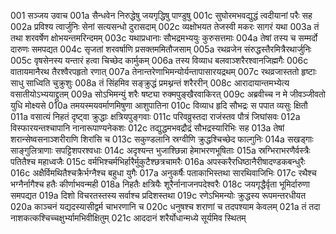 001  सञ्जय उवाच
001a सैन्धवेन निरुद्धेषु जयगृद्धिषु पाण्डुषु
001c सुघोरमभवद्युद्धं त्वदीयानां परैः सह
002a प्रविश्य त्वार्जुनिः सेनां सत्यसन्धो दुरासदाम्
002c व्यक्षोभयत तेजस्वी मकरः सागरं यथा
003a तं तथा शरवर्षेण क्षोभयन्तमरिन्दमम्
003c यथाप्रधानाः सौभद्रमभ्ययुः कुरुसत्तमाः
004a तेषां तस्य च सम्मर्दो दारुणः समपद्यत
004c सृजतां शरवर्षाणि प्रसक्तममितौजसाम्
005a रथव्रजेन संरुद्धस्तैरमित्रैरथार्जुनिः
005c वृषसेनस्य यन्तारं हत्वा चिच्छेद कार्मुकम्
006a तस्य विव्याध बलवाञ्शरैरश्वानजिह्मगैः
006c वातायमानैरथ तैरश्वैरपहृतो रणात्
007a तेनान्तरेणाभिमन्योर्यन्तापासारयद्रथम्
007c रथव्रजास्ततो हृष्टाः साधु साध्विति चुक्रुशुः
008a तं सिंहमिव सङ्क्रुद्धं प्रमथ्नन्तं शरैररीन्
008c आरादायान्तमभ्येत्य वसातीयोऽभ्ययाद्द्रुतम्
009a सोऽभिमन्युं शरैः षष्ट्या रुक्मपुङ्खैरवाकिरत्
009c अब्रवीच्च न मे जीवञ्जीवतो युधि मोक्ष्यसे
010a तमयस्मयवर्माणमिषुणा आशुपातिना
010c विव्याध हृदि सौभद्रः स पपात व्यसुः क्षितौ
011a वसात्यं निहतं दृष्ट्वा क्रुद्धाः क्षत्रियपुङ्गवाः
011c परिवव्रुस्तदा राजंस्तव पौत्रं जिघांसवः
012a विस्फारयन्तश्चापानि नानारूपाण्यनेकशः
012c तद्युद्धमभवद्रौद्रं सौभद्रस्यारिभिः सह
013a तेषां शरान्सेष्वसनाञ्शरीराणि शिरांसि च
013c सकुण्डलानि स्रग्वीणि क्रुद्धश्चिच्छेद फाल्गुनिः
014a सखड्गाः साङ्गुलित्राणाः सपट्टिशपरश्वधाः
014c अदृश्यन्त भुजाश्छिन्ना हेमाभरणभूषिताः
015a स्रग्भिराभरणैर्वस्त्रैः पतितैश्च महाध्वजैः
015c वर्मभिश्चर्मभिर्हारैर्मुकुटैश्छत्रचामरैः
016a अपस्करैरधिष्ठानैरीषादण्डकबन्धुरैः
016c अक्षैर्विमथितैश्चक्रैर्भग्नैश्च बहुधा युगैः
017a अनुकर्षैः पताकाभिस्तथा सारथिवाजिभिः
017c रथैश्च भग्नैर्नागैश्च हतैः कीर्णाभवन्मही
018a निहतैः क्षत्रियैः शूरैर्नानाजनपदेश्वरैः
018c जयगृद्धैर्वृता भूमिर्दारुणा समपद्यत
019a दिशो विचरतस्तस्य सर्वाश्च प्रदिशस्तथा
019c रणेऽभिमन्योः क्रुद्धस्य रूपमन्तरधीयत
020a काञ्चनं यद्यदस्यासीद्वर्म चाभरणानि च
020c धनुषश्च शराणां च तदपश्याम केवलम्
021a तं तदा नाशकत्कश्चिच्चक्षुर्भ्यामभिवीक्षितुम्
021c आददानं शरैर्योधान्मध्ये सूर्यमिव स्थितम्

